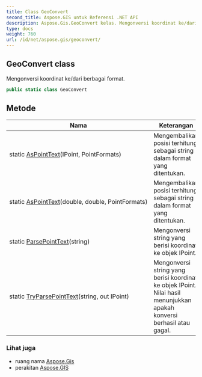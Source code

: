 ```yaml
---
title: Class GeoConvert
second_title: Aspose.GIS untuk Referensi .NET API
description: Aspose.Gis.GeoConvert kelas. Mengonversi koordinat ke/dari berbagai format.
type: docs
weight: 760
url: /id/net/aspose.gis/geoconvert/
---
```

## GeoConvert class

Mengonversi koordinat ke/dari berbagai format.

```csharp
public static class GeoConvert
```

## Metode

| Nama | Keterangan |
| --- | --- |
| static [AsPointText](../../aspose.gis/geoconvert/aspointtext/#aspointtext)(IPoint, PointFormats) | Mengembalikan posisi terhitung sebagai string dalam format yang ditentukan. |
| static [AsPointText](../../aspose.gis/geoconvert/aspointtext/#aspointtext_1)(double, double, PointFormats) | Mengembalikan posisi terhitung sebagai string dalam format yang ditentukan. |
| static [ParsePointText](../../aspose.gis/geoconvert/parsepointtext/)(string) | Mengonversi string yang berisi koordinat ke objek IPoint. |
| static [TryParsePointText](../../aspose.gis/geoconvert/tryparsepointtext/)(string, out IPoint) | Mengonversi string yang berisi koordinat ke objek IPoint. Nilai hasil menunjukkan apakah konversi berhasil atau gagal. |

### Lihat juga

* ruang nama [Aspose.Gis](../../aspose.gis/)
* perakitan [Aspose.GIS](../../)


